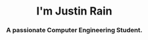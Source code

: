 <h1 align="center">I'm Justin Rain</h1>
<h3 align="center">A passionate Computer Engineering Student.</h3>

